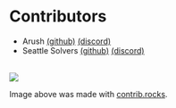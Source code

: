 # Contributors
- Arush [(github)](https://github.com/ArushYadlapati) [(discord)](https://discord.com/users/764258716463529986)
- Seattle Solvers [(github)](https://github.com/SeattleSolvers23511) [(discord)](https://discord.gg/dJbSWcXsUp)

<br>

<a href="https://github.com/FTC-23511/docs.seattlesolvers.com/graphs/contributors">
  <img src="https://contrib.rocks/image?repo=FTC-23511/docs.seattlesolvers.com" />
</a>

Image above was made with [contrib.rocks](https://contrib.rocks).